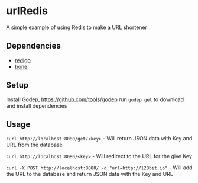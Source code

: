 # urlRedis
A simple example of using Redis to make a URL shortener

## Dependencies
* [redigo](http://github.com/gomodule/redigo)
* [bone](https://github.com/go-zoo/bone)

## Setup
Install Godep, https://github.com/tools/godep
run `godep get` to download and install dependencies

## Usage
``curl http://localhost:8080/get/<key>`` - Will return JSON data with Key and URL from the database

``curl http://localhost:8080/<key>`` - Will redirect to the URL for the give Key

``curl -X POST http://localhost:8080/ -d "url=http://128bit.io"`` - Will add the URL to the database and return JSON data with the Key and URL
